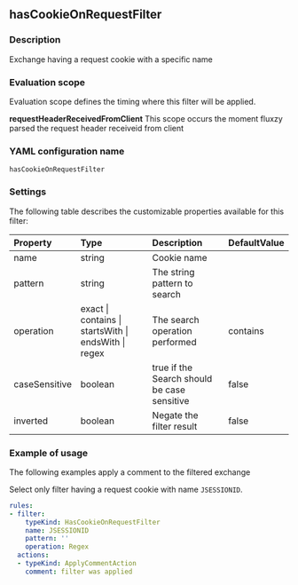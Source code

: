 ## hasCookieOnRequestFilter

### Description

Exchange having a request cookie with a specific name

### Evaluation scope

Evaluation scope defines the timing where this filter will be applied. 

**requestHeaderReceivedFromClient** This scope occurs the moment fluxzy parsed the request header receiveid from client

### YAML configuration name

    hasCookieOnRequestFilter

### Settings

The following table describes the customizable properties available for this filter: 

| Property | Type | Description | DefaultValue |
| :------- | :------- | :------- | -------- |
| name | string | Cookie name |  |
| pattern | string | The string pattern to search |  |
| operation | exact \| contains \| startsWith \| endsWith \| regex | The search operation performed | contains |
| caseSensitive | boolean | true if the Search should be case sensitive | false |
| inverted | boolean | Negate the filter result | false |

### Example of usage

The following examples apply a comment to the filtered exchange

Select only filter having a request cookie with name `JSESSIONID`.

```yaml
rules:
- filter:
    typeKind: HasCookieOnRequestFilter
    name: JSESSIONID
    pattern: ''
    operation: Regex
  actions:
  - typeKind: ApplyCommentAction
    comment: filter was applied
```



